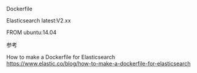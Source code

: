 Dockerfile

Elasticsearch latest:V2.xx



FROM ubuntu:14.04




参考

How to make a Dockerfile for Elasticsearch  
https://www.elastic.co/blog/how-to-make-a-dockerfile-for-elasticsearch
